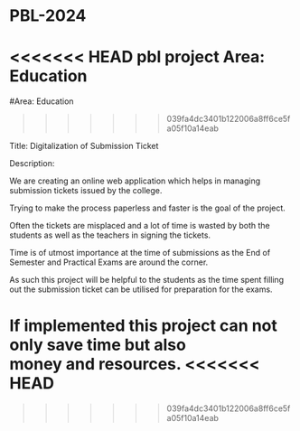 # PBL-2024
<<<<<<< HEAD
pbl project 
Area: Education
=======

#Area: Education
>>>>>>> 039fa4dc3401b122006a8ff6ce5fa05f10a14eab

Title: Digitalization of Submission Ticket

Description:

We are creating an online web application which helps in managing submission tickets issued by the college.

Trying to make the process paperless and faster is the goal of the project.

Often the tickets are misplaced and a lot of time is wasted by both the students as well as the teachers in signing the tickets.

Time is of utmost importance at the time of submissions as the End of Semester and Practical Exams are around the corner.

As such this project will be helpful to the students as the time spent filling out the submission ticket can be utilised for preparation for the exams.

If implemented this project can not only save time but also money and resources.
<<<<<<< HEAD
=======

>>>>>>> 039fa4dc3401b122006a8ff6ce5fa05f10a14eab
